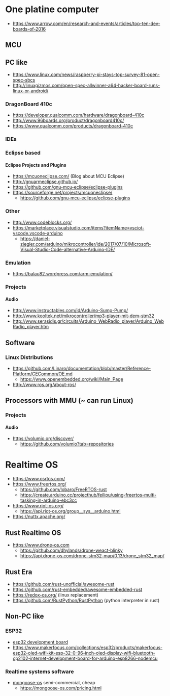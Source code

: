 # One platine computer

* https://www.arrow.com/en/research-and-events/articles/top-ten-dev-boards-of-2016

## MCU


## PC like

* https://www.linux.com/news/raspberry-pi-stays-top-survey-81-open-spec-sbcs
* http://linuxgizmos.com/open-spec-allwinner-a64-hacker-board-runs-linux-or-android/

### DragonBoard 410c

* https://developer.qualcomm.com/hardware/dragonboard-410c
* http://www.96boards.org/product/dragonboard410c/
* https://www.qualcomm.com/products/dragonboard-410c

### IDEs

### Eclipse based

#### Eclipse Projects and Plugins

* https://mcuoneclipse.com/ (Blog about MCU Eclipse)
* http://gnuarmeclipse.github.io/
* https://github.com/gnu-mcu-eclipse/eclipse-plugins
* https://sourceforge.net/projects/mcuoneclipse/
  + https://github.com/gnu-mcu-eclipse/eclipse-plugins

### Other

* http://www.codeblocks.org/
* https://marketplace.visualstudio.com/items?itemName=vsciot-vscode.vscode-arduino
  + https://daniel-ziegler.com/arduino/mikrocontroller/ide/2017/07/10/Microsoft-Visual-Studio-Code-alternative-Arduino-IDE/

### Emulation

* https://balau82.wordpress.com/arm-emulation/

### Projects

#### Audio

* http://www.instructables.com/id/Arduino-Sump-Pump/
* http://www.kooltek.net/mikrocontroller/mp3-player-mit-dem-stm32
* http://www.serasidis.gr/circuits/Arduino_WebRadio_player/Arduino_WebRadio_player.htm

## Software

### Linux Distributions

* https://github.com/Linaro/documentation/blob/master/Reference-Platform/CECommon/OE.md
  + https://www.openembedded.org/wiki/Main_Page
* http://www.ros.org/about-ros/

## Processors with MMU (~ can run Linux)

### Projects

#### Audio

* https://volumio.org/discover/
  + https://github.com/volumio?tab=repositories

# Realtime OS

* https://www.osrtos.com/
* https://www.freertos.org/
  + https://github.com/lobaro/FreeRTOS-rust
  + https://create.arduino.cc/projecthub/feilipu/using-freertos-multi-tasking-in-arduino-ebc3cc
* https://www.riot-os.org/
  + https://api.riot-os.org/group__sys__arduino.html
* https://nuttx.apache.org/

## Rust Realtime OS

* https://www.drone-os.com
  + https://github.com/dhylands/drone-weact-blinky
  + https://api.drone-os.com/drone-stm32-map/0.13/drone_stm32_map/

## Rust Era

* https://github.com/rust-unofficial/awesome-rust
* https://github.com/rust-embedded/awesome-embedded-rust
* https://redox-os.org/ (linux replacement)
* https://github.com/RustPython/RustPython (python interpreter in rust)

## Non-PC like

### ESP32

* [esp32 development board](https://docs.makerfactory.io/development-boards/esp32/)
* https://www.makerfocus.com/collections/esp32/products/makerfocus-esp32-oled-wifi-kit-esp-32-0-96-inch-oled-display-wifi-bluetooth-cp2102-internet-development-board-for-arduino-esp8266-nodemcu

### Realtime systems software

* [mongoose-os](https://mongoose-os.com/mos.html) semi-commercial, cheap
  + https://mongoose-os.com/pricing.html
